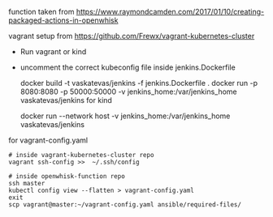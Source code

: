 function taken from https://www.raymondcamden.com/2017/01/10/creating-packaged-actions-in-openwhisk

vagrant setup from https://github.com/Frewx/vagrant-kubernetes-cluster

* Run vagrant or kind
* uncomment the correct kubeconfig file inside jenkins.Dockerfile


    docker build -t vaskatevas/jenkins -f jenkins.Dockerfile .
    docker run  -p 8080:8080 -p 50000:50000 -v jenkins_home:/var/jenkins_home  vaskatevas/jenkins
for kind

    docker run --network host -v jenkins_home:/var/jenkins_home  vaskatevas/jenkins

for vagrant-config.yaml 
    
    # inside vagrant-kubernetes-cluster repo
    vagrant ssh-config >>  ~/.ssh/config

    # inside openwhisk-function repo
    ssh master
    kubectl config view --flatten > vagrant-config.yaml
    exit
    scp vagrant@master:~/vagrant-config.yaml ansible/required-files/

